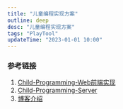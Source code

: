 ```yaml
---
title: "儿童编程实现方案"
outline: deep
desc: "儿童编程实现方案"
tags: "PlayTool"
updateTime: "2023-01-01 10:00"
---
```



### 参考链接
1. [Child-Programming-Web前端实现](https://github.com/Wenbile/Child-Programming-Web)
2. [Child-Programming-Server](https://github.com/Wenbile/Child-Programming-Server)
3. [博客介绍](https://blog.csdn.net/weixin_41895625/article/details/119873482)